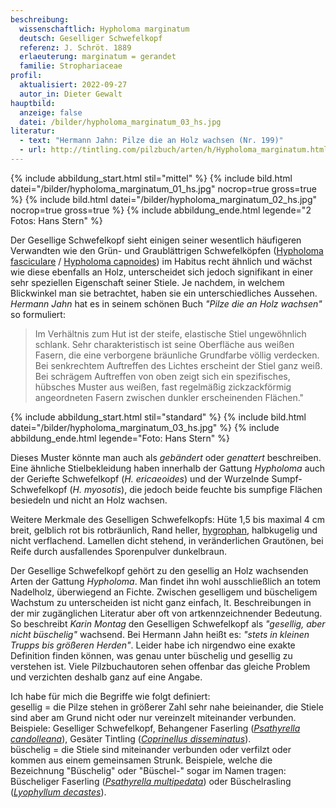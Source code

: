 ```yaml
---
beschreibung:
  wissenschaftlich: Hypholoma marginatum
  deutsch: Geselliger Schwefelkopf
  referenz: J. Schröt. 1889
  erlaeuterung: marginatum = gerandet
  familie: Strophariaceae
profil:
  aktualisiert: 2022-09-27
  autor_in: Dieter Gewalt
hauptbild:
  anzeige: false
  datei: /bilder/hypholoma_marginatum_03_hs.jpg
literatur:
  - text: "Hermann Jahn: Pilze die an Holz wachsen (Nr. 199)"
  - url: http://tintling.com/pilzbuch/arten/h/Hypholoma_marginatum.html
---
```

{% include abbildung_start.html stil="mittel" %}
{% include bild.html datei="/bilder/hypholoma_marginatum_01_hs.jpg" nocrop=true gross=true %}
{% include bild.html datei="/bilder/hypholoma_marginatum_02_hs.jpg" nocrop=true gross=true %}
{% include abbildung_ende.html legende="2 Fotos: Hans Stern" %}

Der Gesellige Schwefelkopf sieht einigen seiner wesentlich häufigeren Verwandten wie den Grün- und Graublättrigen Schwefelköpfen ([Hypholoma fasciculare](/pilze/hypholoma-fasciculare-grünblättriger-schwefelkopf) / [Hypholoma capnoides](/pilze/hypholoma-capnoides-graublättriger-schwefelkopf)) im Habitus recht ähnlich und wächst wie diese ebenfalls an Holz, unterscheidet sich jedoch signifikant in einer sehr speziellen Eigenschaft seiner Stiele. Je nachdem, in welchem Blickwinkel man sie betrachtet, haben sie ein unterschiedliches Aussehen. *Hermann Jahn* hat es in seinem schönen Buch *"Pilze die an Holz wachsen"* so formuliert:

> Im Verhältnis zum Hut ist der steife, elastische Stiel ungewöhnlich schlank. Sehr charakteristisch ist seine Oberfläche aus weißen Fasern, die eine verborgene bräunliche Grundfarbe völlig verdecken. Bei senkrechtem Auftreffen des Lichtes erscheint der Stiel ganz weiß. Bei schrägem Auftreffen von oben zeigt sich ein spezifisches, hübsches Muster aus weißen, fast regelmäßig zickzackförmig angeordneten Fasern zwischen dunkler erscheinenden Flächen."

{% include abbildung_start.html stil="standard" %}
{% include bild.html datei="/bilder/hypholoma_marginatum_03_hs.jpg" %}
{% include abbildung_ende.html legende="Foto: Hans Stern" %}

Dieses Muster könnte man auch als *gebändert* oder *genattert* beschreiben. Eine ähnliche Stielbekleidung haben innerhalb der Gattung *Hypholoma* auch der Geriefte Schwefelkopf (*H. ericaeoides*) und der Wurzelnde Sumpf-Schwefelkopf (*H. myosotis*), die jedoch beide feuchte bis sumpfige Flächen besiedeln und nicht an Holz wachsen.

Weitere Merkmale des Geselligen Schwefelkopfs: Hüte 1,5 bis maximal 4 cm breit, gelblich rot bis rotbräunlich, Rand heller, [hygrophan](hygrophan "Glossar"), halbkugelig und nicht verflachend. Lamellen dicht stehend, in veränderlichen Grautönen, bei Reife durch ausfallendes Sporenpulver dunkelbraun.

Der Gesellige Schwefelkopf gehört zu den gesellig an Holz wachsenden Arten der Gattung *Hypholoma*. Man findet ihn wohl ausschließlich an totem Nadelholz, überwiegend an Fichte. Zwischen geselligem und büscheligem Wachstum zu unterscheiden ist nicht ganz einfach, lt. Beschreibungen in der mir zugänglichen Literatur aber oft von artkennzeichnender Bedeutung. So beschreibt *Karin Montag* den Geselligen Schwefelkopf als *"gesellig, aber nicht büschelig"* wachsend. Bei Hermann Jahn heißt es: *"stets in kleinen Trupps bis größeren Herden"*.
Leider habe ich nirgendwo eine exakte Definition finden können, was genau unter büschelig und gesellig zu verstehen ist. Viele Pilzbuchautoren sehen offenbar das gleiche Problem und verzichten deshalb ganz auf eine Angabe.

Ich habe für mich die Begriffe wie folgt definiert:\
gesellig = die Pilze stehen in größerer Zahl sehr nahe beieinander, die Stiele sind aber am Grund nicht oder nur vereinzelt miteinander verbunden. Beispiele: Geselliger Schwefelkopf, Behangener Faserling (*[Psathyrella candolleana](/pilze/psathyrella-candolleana-behangener-faserling)*), Gesäter Tintling (*[Coprinellus disseminatus](/pilze/coprinellus-disseminatus-gesäter-tintling)*).\
büschelig = die Stiele sind miteinander verbunden oder verfilzt oder kommen aus einem gemeinsamen Strunk. Beispiele, welche die Bezeichnung "Büschelig" oder "Büschel-" sogar im Namen tragen: Büscheliger Faserling  (*[Psathyrella multipedata](/pilze/psathyrella-multipedata-büscheliger-faserling)*) oder Büschelrasling (*[Lyophyllum decastes](/pilze/lyophyllum-decastes-büschelrasling)*).